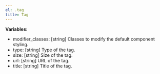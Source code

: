 ```yaml
---
el: .tag
title: Tag
---
```


__Variables:__
* modifier_classes: [string] Classes to modify the default component styling.
* type: [string] Type of the tag.
* size: [string] Size of the tag.
* url: [string] URL of the tag.
* title: [string] Title of the tag.
